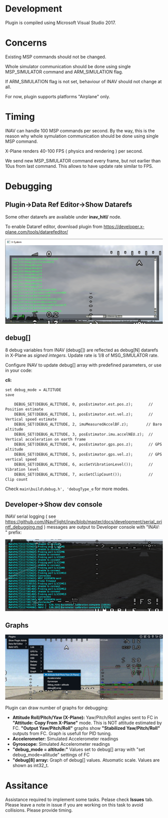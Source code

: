 # Development

Plugin is compiled using Microsoft Visual Studio 2017.

# Concerns

Existing MSP commands should not be changed.

Whole simulator communication should be done using single MSP_SIMULATOR command and ARM_SIMULATION flag.

If ARM_SIMULATION flag is not set, behaviour of INAV should not change at all.

For now, plugin supports platforms "Airplane" only.

# Timing

INAV can handle 100 MSP commands per second. By the way, this is the reason why whole symulation communication should be done using single MSP command.

X-Plane renders 40-100 FPS ( physics and rendering ) per second. 

We send new MSP_SIMULATOR command every frame, but not earlier than 10us from last command. This allows to have update rate similar to FPS.

# Debugging

## Plugin->Data Ref Editor->Show Datarefs

Some other datarefs are available under **inav_hitl/** node.

To enable Dataref editor, download plugin from https://developer.x-plane.com/tools/datarefeditor/

![](datarefs.png)

## debug[]

8 debug variables from INAV (debug[]) are reflected as debug[N] datarefs in X-Plane as *signed integers*. Update rate is 1/8 of MSG_SIMULATOR rate.

Configure INAV to update debug[] array with predefined parameters, or use in your code:

**cli:**
```
set debug_mode = ALTITUDE
save
```

```
    DEBUG_SET(DEBUG_ALTITUDE, 0, posEstimator.est.pos.z);       // Position estimate
    DEBUG_SET(DEBUG_ALTITUDE, 1, posEstimator.est.vel.z);       // Vertical speed estimate
    DEBUG_SET(DEBUG_ALTITUDE, 2, imuMeasuredAccelBF.z);        // Baro altitude
    DEBUG_SET(DEBUG_ALTITUDE, 3, posEstimator.imu.accelNEU.z);  // Vertical acceleration on earth frame
    DEBUG_SET(DEBUG_ALTITUDE, 4, posEstimator.gps.pos.z);       // GPS altitude
    DEBUG_SET(DEBUG_ALTITUDE, 5, posEstimator.gps.vel.z);       // GPS vertical speed
    DEBUG_SET(DEBUG_ALTITUDE, 6, accGetVibrationLevel());       // Vibration level
    DEBUG_SET(DEBUG_ALTITUDE, 7, accGetClipCount());            // Clip count
```

Check `main\build\debug.h', 'debugType_e` for more modes.


## Developer->Show dev console

INAV serial logging ( see https://github.com/iNavFlight/inav/blob/master/docs/development/serial_printf_debugging.md ) messages are output to Developer console with "INAV: " prefix:

![](devconsole.png)

## Graphs

![](graph.jpg)

Plugin can draw number of graphs for debugging:
- **Attitude Roll/Pitch/Yaw (X-Plane):** Yaw/Pitch/Roll angles sent to FC in **"Attitude: Copy From X-Plane"** mode. This is NOT attitude estimated by FC. **"Output Yaw/Pitch/Roll"** graphs show **"Stabilized Yaw/Pitch/Roll"** outputs from FC. Graph is usefull for PID tuning.
- **Accelerometer:** Simulated Accelerometer readings
- **Gyroscope:** Simulated Accelerometer readings
- **"debug_mode = altitude:"** Values set to debug[] array with "set debug_mode=allitude" settings of FC
- **"debug[8] array:** Graph of debug[] values. Atuomatic scale. Values are shown as int32_t.
  
  
# Assitance

Assistance required to implement some tasks. Pelase check **Issues** tab. Please leave a note in issue if you are working on this task to avoid collisions. Please provide timing.


